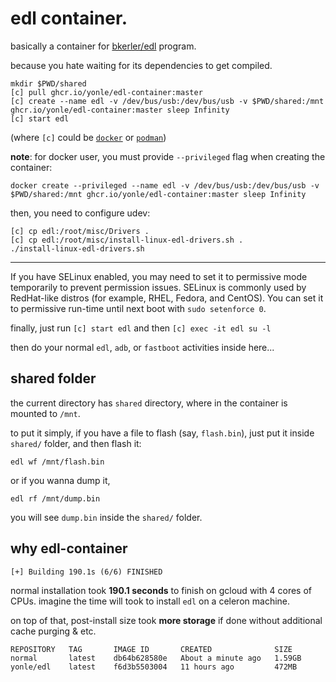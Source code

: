 # edl container.

basically a container for [bkerler/edl](https://github.com/bkerler/edl) program.

because you hate waiting for its dependencies to get compiled.

```
mkdir $PWD/shared
[c] pull ghcr.io/yonle/edl-container:master
[c] create --name edl -v /dev/bus/usb:/dev/bus/usb -v $PWD/shared:/mnt ghcr.io/yonle/edl-container:master sleep Infinity
[c] start edl
```

(where `[c]` could be [`docker`](https://docker.com) or [`podman`](https://podman.io))

**note**: for docker user, you must provide `--privileged` flag when creating the container:
```
docker create --privileged --name edl -v /dev/bus/usb:/dev/bus/usb -v $PWD/shared:/mnt ghcr.io/yonle/edl-container:master sleep Infinity
```

then, you need to configure udev:

```
[c] cp edl:/root/misc/Drivers .
[c] cp edl:/root/misc/install-linux-edl-drivers.sh .
./install-linux-edl-drivers.sh
```

---

If you have SELinux enabled, you may need to set it to permissive mode temporarily to prevent permission issues. SELinux is commonly used by RedHat-like distros (for example, RHEL, Fedora, and CentOS). You can set it to permissive run-time until next boot with `sudo setenforce 0`.

finally, just run `[c] start edl` and then `[c] exec -it edl su -l`

then do your normal `edl`, `adb`, or `fastboot` activities inside here...

## shared folder

the current directory has `shared` directory, where in the container is mounted to `/mnt`.

to put it simply, if you have a file to flash (say, `flash.bin`), just put it inside `shared/` folder, and then flash it:
```
edl wf /mnt/flash.bin
```

or if you wanna dump it,
```
edl rf /mnt/dump.bin
```

you will see `dump.bin` inside the `shared/` folder.

## why edl-container

```
[+] Building 190.1s (6/6) FINISHED
```

normal installation took **190.1 seconds** to finish on gcloud with 4 cores of CPUs. imagine the time will took to install `edl` on a celeron machine.

on top of that, post-install size took **more storage** if done without additional cache purging & etc.

```
REPOSITORY   TAG       IMAGE ID       CREATED              SIZE
normal       latest    db64b628580e   About a minute ago   1.59GB
yonle/edl    latest    f6d3b5503004   11 hours ago         472MB
```
